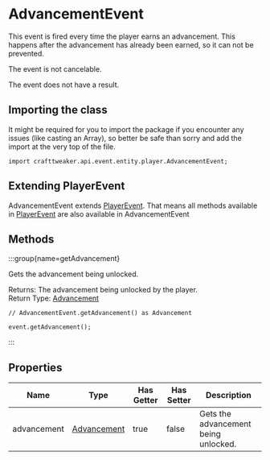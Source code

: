 # AdvancementEvent

This event is fired every time the player earns an advancement. This happens
 after the advancement has already been earned, so it can not be prevented.

The event is not cancelable.

The event does not have a result.

## Importing the class

It might be required for you to import the package if you encounter any issues (like casting an Array), so better be safe than sorry and add the import at the very top of the file.
```zenscript
import crafttweaker.api.event.entity.player.AdvancementEvent;
```


## Extending PlayerEvent

AdvancementEvent extends [PlayerEvent](/forge/api/event/entity/player/PlayerEvent). That means all methods available in [PlayerEvent](/forge/api/event/entity/player/PlayerEvent) are also available in AdvancementEvent

## Methods

:::group{name=getAdvancement}

Gets the advancement being unlocked.

Returns: The advancement being unlocked by the player.  
Return Type: [Advancement](/vanilla/api/advancement/Advancement)

```zenscript
// AdvancementEvent.getAdvancement() as Advancement

event.getAdvancement();
```

:::


## Properties

| Name | Type | Has Getter | Has Setter | Description |
|------|------|------------|------------|-------------|
| advancement | [Advancement](/vanilla/api/advancement/Advancement) | true | false | Gets the advancement being unlocked. |

